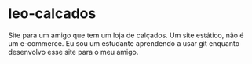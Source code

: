 # leo-calcados
Site para um amigo que tem um loja de calçados. Um site estático, não é um e-commerce.
Eu sou um estudante aprendendo a usar git enquanto desenvolvo esse site para o meu amigo.
